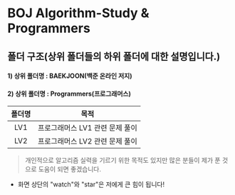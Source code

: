 # BOJ Algorithm-Study & Programmers

## 폴더 구조(상위 폴더들의 하위 폴더에 대한 설명입니다.)
#### 1) 상위 폴더명 : BAEKJOON(백준 온라인 저지)
#### 2) 상위 폴더명 : Programmers(프로그래머스)

|   폴더명   |                      목적                       |     
| :------: | :-----------------------------------------------:|
| LV1 |                프로그래머스 LV1 관련 문제 풀이          |
| LV2 |                프로그래머스 LV2 관련 문제 풀이          |


> 개인적으로 알고리즘 실력을 기르기 위한 목적도 있지만 많은 분들이 제가 푼 것으로 도움이 되면 좋겠습니다.
- 화면 상단의 "watch"와 "star"은 저에게 큰 힘이 됩니다!
